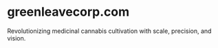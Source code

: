 # greenleavecorp.com
Revolutionizing medicinal cannabis cultivation with scale, precision, and vision.
